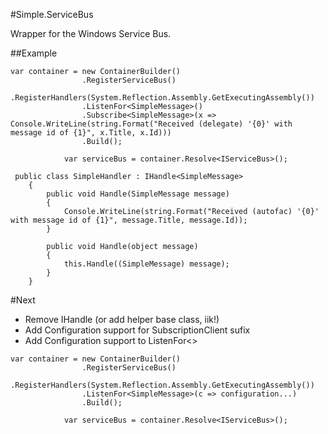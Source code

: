 #Simple.ServiceBus

Wrapper for the Windows Service Bus. 

##Example

```
var container = new ContainerBuilder()
                .RegisterServiceBus()
                .RegisterHandlers(System.Reflection.Assembly.GetExecutingAssembly())
                .ListenFor<SimpleMessage>()
                .Subscribe<SimpleMessage>(x => Console.WriteLine(string.Format("Received (delegate) '{0}' with message id of {1}", x.Title, x.Id)))
                .Build();

            var serviceBus = container.Resolve<IServiceBus>();
 ```
 
``` 
 public class SimpleHandler : IHandle<SimpleMessage>
    {
        public void Handle(SimpleMessage message)
        {
            Console.WriteLine(string.Format("Received (autofac) '{0}' with message id of {1}", message.Title, message.Id));
        }

        public void Handle(object message)
        {
            this.Handle((SimpleMessage) message);
        }
    }
```

#Next

* Remove IHandle (or add helper base class, iik!)
* Add Configuration support for SubscriptionClient sufix
* Add Configuration support to ListenFor<>

```
var container = new ContainerBuilder()
                .RegisterServiceBus()
                .RegisterHandlers(System.Reflection.Assembly.GetExecutingAssembly())
                .ListenFor<SimpleMessage>(c => configuration...)
                .Build();

            var serviceBus = container.Resolve<IServiceBus>();
 ```